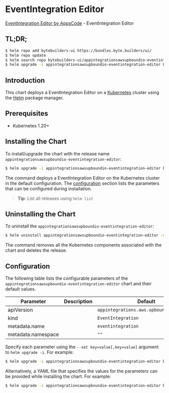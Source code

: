 # EventIntegration Editor

[EventIntegration Editor by AppsCode](https://byte.builders) - EventIntegration Editor

## TL;DR;

```bash
$ helm repo add bytebuilders-ui https://bundles.byte.builders/ui/
$ helm repo update
$ helm search repo bytebuilders-ui/appintegrationsawsupboundio-eventintegration-editor --version=v0.4.18
$ helm upgrade -i appintegrationsawsupboundio-eventintegration-editor bytebuilders-ui/appintegrationsawsupboundio-eventintegration-editor -n default --create-namespace --version=v0.4.18
```

## Introduction

This chart deploys a EventIntegration Editor on a [Kubernetes](http://kubernetes.io) cluster using the [Helm](https://helm.sh) package manager.

## Prerequisites

- Kubernetes 1.20+

## Installing the Chart

To install/upgrade the chart with the release name `appintegrationsawsupboundio-eventintegration-editor`:

```bash
$ helm upgrade -i appintegrationsawsupboundio-eventintegration-editor bytebuilders-ui/appintegrationsawsupboundio-eventintegration-editor -n default --create-namespace --version=v0.4.18
```

The command deploys a EventIntegration Editor on the Kubernetes cluster in the default configuration. The [configuration](#configuration) section lists the parameters that can be configured during installation.

> **Tip**: List all releases using `helm list`

## Uninstalling the Chart

To uninstall the `appintegrationsawsupboundio-eventintegration-editor`:

```bash
$ helm uninstall appintegrationsawsupboundio-eventintegration-editor -n default
```

The command removes all the Kubernetes components associated with the chart and deletes the release.

## Configuration

The following table lists the configurable parameters of the `appintegrationsawsupboundio-eventintegration-editor` chart and their default values.

|     Parameter      | Description |                       Default                       |
|--------------------|-------------|-----------------------------------------------------|
| apiVersion         |             | <code>appintegrations.aws.upbound.io/v1beta1</code> |
| kind               |             | <code>EventIntegration</code>                       |
| metadata.name      |             | <code>eventintegration</code>                       |
| metadata.namespace |             | <code>""</code>                                     |


Specify each parameter using the `--set key=value[,key=value]` argument to `helm upgrade -i`. For example:

```bash
$ helm upgrade -i appintegrationsawsupboundio-eventintegration-editor bytebuilders-ui/appintegrationsawsupboundio-eventintegration-editor -n default --create-namespace --version=v0.4.18 --set apiVersion=appintegrations.aws.upbound.io/v1beta1
```

Alternatively, a YAML file that specifies the values for the parameters can be provided while
installing the chart. For example:

```bash
$ helm upgrade -i appintegrationsawsupboundio-eventintegration-editor bytebuilders-ui/appintegrationsawsupboundio-eventintegration-editor -n default --create-namespace --version=v0.4.18 --values values.yaml
```
